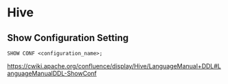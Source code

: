 # Hive

## Show Configuration Setting

```
SHOW CONF <configuration_name>;
```

https://cwiki.apache.org/confluence/display/Hive/LanguageManual+DDL#LanguageManualDDL-ShowConf


